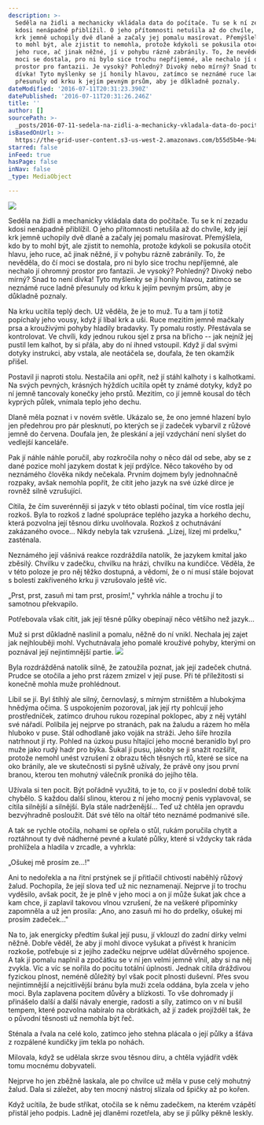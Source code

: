 ```yaml
---
description: >-
  Seděla na židli a mechanicky vkládala data do počítače. Tu se k ní zezadu
  kdosi nenápadně přiblížil. O jeho přítomnosti netušila až do chvíle, kdy její
  krk jemně uchopily dvě dlaně a začaly jej pomalu masírovat. Přemýšlela, kdo by
  to mohl být, ale zjistit to nemohla, protože kdykoli se pokusila otočit hlavu,
  jeho ruce, ač jinak něžné, jí v pohybu rázně zabránily. To, že nevěděla, do čí
  moci se dostala, pro ni bylo sice trochu nepříjemné, ale nechalo jí ohromný
  prostor pro fantazii. Je vysoký? Pohledný? Divoký nebo mírný? Snad to není
  dívka! Tyto myšlenky se jí honily hlavou, zatímco se neznámé ruce ladně
  přesunuly od krku k jejím pevným prsům, aby je důkladně poznaly.
dateModified: '2016-07-11T20:31:23.390Z'
datePublished: '2016-07-11T20:31:26.246Z'
title: ''
author: []
sourcePath: >-
  _posts/2016-07-11-sedela-na-zidli-a-mechanicky-vkladala-data-do-pocitace-tu-s.md
isBasedOnUrl: >-
  https://the-grid-user-content.s3-us-west-2.amazonaws.com/b55d5b4e-94aa-41d0-996e-cef2ca90a45b.png
starred: false
inFeed: true
hasPage: false
inNav: false
_type: MediaObject

---
```

![](https://the-grid-user-content.s3-us-west-2.amazonaws.com/b55d5b4e-94aa-41d0-996e-cef2ca90a45b.png)

Seděla na židli a mechanicky vkládala data do počítače. Tu se k ní zezadu kdosi nenápadně přiblížil. O jeho přítomnosti netušila až do chvíle, kdy její krk jemně uchopily dvě dlaně a začaly jej pomalu masírovat. Přemýšlela, kdo by to mohl být, ale zjistit to nemohla, protože kdykoli se pokusila otočit hlavu, jeho ruce, ač jinak něžné, jí v pohybu rázně zabránily. To, že nevěděla, do čí moci se dostala, pro ni bylo sice trochu nepříjemné, ale nechalo jí ohromný prostor pro fantazii. Je vysoký? Pohledný? Divoký nebo mírný? Snad to není dívka! Tyto myšlenky se jí honily hlavou, zatímco se neznámé ruce ladně přesunuly od krku k jejím pevným prsům, aby je důkladně poznaly.

Na krku ucítila teplý dech. Už věděla, že je to muž. Tu a tam jí totiž popíchaly jeho vousy, když jí líbal krk a uši. Ruce mezitím jemně mačkaly prsa a krouživými pohyby hladily bradavky. Ty pomalu rostly. Přestávala se kontrolovat. Ve chvíli, kdy jednou rukou sjel z prsa na břicho -- jak nejníž jej pustil lem kalhot, by si přála, aby do ní ihned vstoupil. Když jí dal svými dotyky instrukci, aby vstala, ale neotáčela se, doufala, že ten okamžik přišel.

Postavil ji naproti stolu. Nestačila ani opřít, než jí stáhl kalhoty i s kalhotkami. Na svých pevných, krásných hýždích ucítila opět ty známé dotyky, když po ní jemně tancovaly konečky jeho prstů. Mezitím, co jí jemně kousal do těch kyprých půlek, vnímala teplo jeho dechu.

Dlaně měla poznat i v novém světle. Ukázalo se, že ono jemné hlazení bylo jen předehrou pro pár plesknutí, po kterých se jí zadeček vybarvil z růžové jemně do červena. Doufala jen, že pleskání a její vzdychání není slyšet do vedlejší kanceláře.

Pak jí náhle náhle poručil, aby rozkročila nohy o něco dál od sebe, aby se z dané pozice mohl jazykem dostat k její prdýlce. Něco takového by od neznámého člověka nikdy nečekala. Prvním dojmem byly jednohnačně rozpaky, avšak nemohla popřít, že cítit jeho jazyk na své úzké dírce je rovněž silně vzrušující.

Cítila, že čím suverénněji si jazyk v této oblasti počínal, tím více rostla její rozkoš. Byla to rozkoš z ladné spolupráce teplého jazyka a horkého dechu, která pozvolna její těsnou dírku uvolňovala. Rozkoš z ochutnávání zakázaného ovoce... Nikdy nebyla tak vzrušená. „Lízej, lízej mi prdelku," zasténala.

Neznámého její vášnivá reakce rozdráždila natolik, že jazykem kmital jako zběsilý. Chvilku v zadečku, chvilku na hrázi, chvilku na kundičce. Věděla, že v této poloze je pro něj těžko dostupná, a vědomí, že o ní musí stále bojovat s bolestí zakřiveného krku ji vzrušovalo ještě víc.

„Prst, prst, zasuň mi tam prst, prosím!," vyhrkla náhle a trochu jí to samotnou překvapilo.

Potřebovala však cítit, jak její těsné půlky obepínají něco většího než jazyk...

Muž si prst důkladně naslinil a pomalu, něžně do ní vnikl. Nechala jej zajet jak nejhlouběji mohl. Vychutnávala jeho pomalé krouživé pohyby, kterými on poznával její nejintimnější partie.
![](https://the-grid-user-content.s3-us-west-2.amazonaws.com/00b3b7bd-558e-46aa-952c-94b7f180b6d8.gif)

Byla rozdrážděná natolik silně, že zatoužila poznat, jak její zadeček chutná. Prudce se otočila a jeho prst rázem zmizel v její puse. Při té příležitosti si konečně mohla muže prohlédnout.

Líbil se jí. Byl štíhlý ale silný, černovlasý, s mírným strništěm a hlubokýma hnědýma očima. S uspokojením pozoroval, jak její rty pohlcují jeho prostředníček, zatímco druhou rukou rozepínal poklopec, aby z něj vytáhl své nářadí. Políbila jej nejprve po stranách, pak na žaludu a rázem ho měla hluboko v puse. Stál odhodlaně jako voják na stráži. Jeho šíře hrozila natrhnout jí rty. Pohled na úzkou pusu hltající jeho mocné beranidlo byl pro muže jako rudý hadr pro býka. Šukal jí pusu, jakoby se ji snažit rozšířit, protože nemohl unést vzrušení z obrazu těch těsných rtů, které se sice na oko bránily, ale ve skutečnosti si pyšně užívaly, že právě ony jsou první branou, kterou ten mohutný válečník proniká do jejího těla.

Užívala si ten pocit. Být pořádně využitá, to je to, co jí v poslední době tolik chybělo. S každou další slinou, kterou z ní jeho mocný penis vyplavoval, se cítila silnější a silnější. Byla stále nadrženější... Teď už chtěla jen opravdu bezvýhradně posloužit. Dát své tělo na oltář této neznámé podmanivé síle.

A tak se rychle otočila, nohami se opřela o stůl, rukám poručila chytit a roztáhnout ty dvě nádherné pevné a kulaté půlky, které si vždycky tak ráda prohlížela a hladila v zrcadle, a vyhrkla:

„Ošukej mě prosím ze...!"

Ani to nedořekla a na řitní prstýnek se jí přitlačil chtivostí naběhlý růžový žalud. Pochopila, že její slova teď už nic neznamenají. Nejprve jí to trochu vyděsilo, avšak pocit, že je plně v jeho moci a on jí může šukat jak chce a kam chce, jí zaplavil takovou vlnou vzrušení, že na veškeré připomínky zapomněla a už jen prosila: „Ano, ano zasuň mi ho do prdelky, ošukej mi prosím zadeček..."

Na to, jak energicky předtím šukal její pusu, jí vklouzl do zadní dírky velmi něžně. Dobře věděl, že aby jí mohl divoce vyšukat a přivést k hranicím rozkoše, potřebuje si z jejího zadečku nejprve udělat důvěrného spojence. A tak jí pomalu naplnil a zpočátku se v ní jen velmi jemně vlnil, aby si na něj zvykla. Víc a víc se nořila do pocitu totální úplnosti. Jednak cítila dráždivou fyzickou plnost, neméně důležitý byl však pocit plnosti duševní. Přes svou nejintimnější a nejcitlivější bránu byla muži zcela oddána, byla zcela v jeho moci. Byla zaplavena pocitem důvěry a blízkosti. To vše dohromady jí přinášelo další a další návaly energie, radosti a síly, zatímco on v ní bušil tempem, které pozvolna nabíralo na obrátkách, až jí zadek projížděl tak, že o původní těsnosti už nemohla být řeč.

Sténala a řvala na celé kolo, zatímco jeho stehna plácala o její půlky a šťáva z rozpálené kundičky jim tekla po nohách.

Milovala, když se udělala skrze svou těsnou díru, a chtěla vyjádřit vděk tomu mocnému dobyvateli.

Nejprve ho jen zběžně laskala, ale po chvilce už měla v puse celý mohutný žalud. Dala si záležet, aby ten mocný nástroj slízala od špičky až po kořen.

Když ucítila, že bude stříkat, otočila se k němu zadečkem, na kterém vzápětí přistál jeho podpis. Ladně jej dlaněmi rozetřela, aby se jí půlky pěkně leskly.